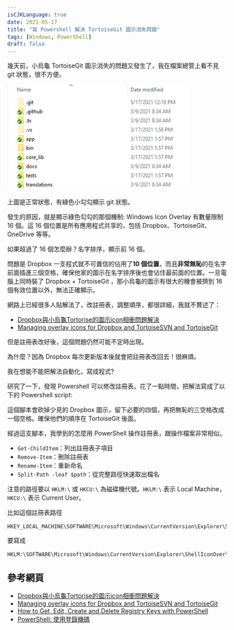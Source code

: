 ```yaml
---
isCJKLanguage: true
date: 2021-05-17
title: "寫 Powershell 解決 TortoiseGit 圖示消失問題"
tags: [Windows, PowerShell]
draft: false
---
```


幾天前，小烏龜 TortoiseGit 圖示消失的問題又發生了，我在檔案總管上看不見 git 狀態，很不方便。

![icon-overlay](/img/icon-overlay.png) 

上圖是正常狀態，有綠色小勾勾顯示 git 狀態。

發生的原因，就是顯示綠色勾勾的那個機制: Windows Icon Overlay 有數量限制 16 個。這 16 個位置是所有應用程式共享的，包括 Dropbox、TortoiseGit、OneDrive 等等。

如果超過了 16 個怎麼辦？名字排序，顯示前 16 個。

問題是 Dropbox 一支程式就不可置信的佔用了**10 個位置**，而且**非常無恥**的在名字前面插進三個空格，確保他家的圖示在名字排序後也會佔住最前面的位置。一旦電腦上同時裝了 Dropbox + TortoiseGit ，那小烏龜的圖示有很大的機會被擠到 16 個有效位置以外，無法正確顯示。

網路上已經很多人貼解法了，改註冊表，調整順序，都很詳細，我就不贅述了：

- [Dropbox與小烏龜Tortorise的圖示icon相衝問題解決][0]
- [Managing overlay icons for Dropbox and TortoiseSVN and TortoiseGit][1]

但是註冊表改好後，這個問題仍然可能不定時出現。

為什麼？因為 Dropbox 每次更新版本後就會把註冊表改回去！很麻煩。

我在想能不能把解法自動化，寫成程式? 

研究了一下，發現 Powershell 可以修改註冊表。花了一點時間，把解法寫成了以下的 Powershell script:

<script src="https://gist.github.com/chchwy/5418022d47fa49481f71ba481f54c02a.js"></script>

這個腳本會砍掉少見的 Dropbox 圖示，留下必要的四個，再把無恥的三空格改成一個空格。確保他們的順序在 TortoiseGit 後面。

經過這支腳本，我學到的怎麼用 PowerShell 操作註冊表，跟操作檔案非常相似。

- `Get-ChildItem`：列出註冊表子項目
- `Remove-Item`：刪除註冊表
- `Rename-Item`：重新命名
- `Split-Path -leaf $path`：從完整路徑快速取出檔名 

注意的路徑要以 `HKLM:\` 或 `HKCU:\` 為磁碟機代號。`HKLM:\` 表示 Local Machine， `HKCU:\` 表示 Current User。

比如這個註冊表路徑
```
HKEY_LOCAL_MACHINE\SOFTWARE\Microsoft\Windows\CurrentVersion\Explorer\ShellIconOverlayIdentifiers
```
要寫成
```
HKLM:\SOFTWARE\Microsoft\Windows\CurrentVersion\Explorer\ShellIconOverlayIdentifiers
```

## 參考網頁

- [Dropbox與小烏龜Tortorise的圖示icon相衝問題解決][0]
- [Managing overlay icons for Dropbox and TortoiseSVN and TortoiseGit][1]
- [How to Get, Edit, Create and Delete Registry Keys with PowerShell][2]
- [PowerShell: 使用登錄機碼][3]

[0]: https://dotblogs.com.tw/kevinya/2017/07/24/180237 "TorsoieGit 跟 Dropbox 相衝"
[1]: https://www.garethjmsaunders.co.uk/2015/03/22/managing-overlay-icons-for-dropbox-and-tortoisesvn-and-tortoisegit/
[2]: https://blog.netwrix.com/2018/09/11/how-to-get-edit-create-and-delete-registry-keys-with-powershell/
[3]: https://docs.microsoft.com/zh-tw/powershell/scripting/samples/working-with-registry-keys?view=powershell-7.1
